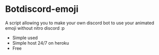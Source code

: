 # Botdiscord-emoji

A script allowing you to make your own discord bot to use your animated emoji without nitro discord :p

* Simple used
* Simple host 24/7 on heroku
* Free
